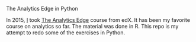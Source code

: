 The Analytics Edge in Python

In 2015, [I](https://verify.edx.org/cert/2bd3b8210bdc455d8886fc0a1542623f) took [The Analytics Edge](https://www.edx.org/course/the-analytics-edge) course from edX. It has been my favorite course on analytics so far. The material was done in R. This repo is my attempt to redo some of the exercises in Python.